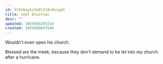 ```yaml
---
id: 5l0v8ayhz3o8l3l8c8ozqo5
title: Joel Olestien
desc: ""
updated: 1655680205334
created: 1655680047646
---
```


Wouldn't even open his church.

Blessed are the meek, because they don't demand to be let into my church after a hurricane.
